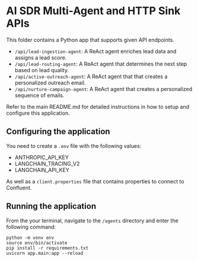 # AI SDR Multi-Agent and HTTP Sink APIs

This folder contains a Python app that supports given API endpoints. 

* `/api/lead-ingestion-agent`: A ReAct agent enriches lead data and assigns a lead score.
* `/api/lead-routing-agent`: A ReAct agent that determines the next step based on lead quality.
* `/api/active-outreach-agent`: A ReAct agent that that creates a personalized outreach email.
* `/api/nurture-campaign-agent`: A ReAct agent that creates a personalized sequence of emails.

Refer to the main README.md for detailed instructions in how to setup and configure this application.

## Configuring the application

You need to create a `.env` file with the following values:
* ANTHROPIC_API_KEY
* LANGCHAIN_TRACING_V2
* LANGCHAIN_API_KEY

As well as a `client.properties` file that contains properties to connect to Confluent.

## Running the application

From the your terminal, navigate to the `/agents` directory and enter the following command:

```shell
python -m venv env
source env/bin/activate
pip install -r requirements.txt
uvicorn app.main:app --reload
```